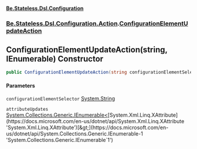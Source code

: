 #### [Be.Stateless.Dsl.Configuration](README.md 'README')
### [Be.Stateless.Dsl.Configuration.Action](Be.Stateless.Dsl.Configuration.Action.md 'Be.Stateless.Dsl.Configuration.Action').[ConfigurationElementUpdateAction](ConfigurationElementUpdateAction.md 'Be.Stateless.Dsl.Configuration.Action.ConfigurationElementUpdateAction')

## ConfigurationElementUpdateAction(string, IEnumerable<XAttribute>) Constructor

```csharp
public ConfigurationElementUpdateAction(string configurationElementSelector, System.Collections.Generic.IEnumerable<System.Xml.Linq.XAttribute> attributeUpdates);
```
#### Parameters

<a name='Be.Stateless.Dsl.Configuration.Action.ConfigurationElementUpdateAction.ConfigurationElementUpdateAction(string,System.Collections.Generic.IEnumerable_System.Xml.Linq.XAttribute_).configurationElementSelector'></a>

`configurationElementSelector` [System.String](https://docs.microsoft.com/en-us/dotnet/api/System.String 'System.String')

<a name='Be.Stateless.Dsl.Configuration.Action.ConfigurationElementUpdateAction.ConfigurationElementUpdateAction(string,System.Collections.Generic.IEnumerable_System.Xml.Linq.XAttribute_).attributeUpdates'></a>

`attributeUpdates` [System.Collections.Generic.IEnumerable&lt;](https://docs.microsoft.com/en-us/dotnet/api/System.Collections.Generic.IEnumerable-1 'System.Collections.Generic.IEnumerable`1')[System.Xml.Linq.XAttribute](https://docs.microsoft.com/en-us/dotnet/api/System.Xml.Linq.XAttribute 'System.Xml.Linq.XAttribute')[&gt;](https://docs.microsoft.com/en-us/dotnet/api/System.Collections.Generic.IEnumerable-1 'System.Collections.Generic.IEnumerable`1')